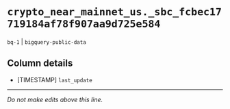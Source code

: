 # `crypto_near_mainnet_us._sbc_fcbec17719184af78f907aa9d725e584`
`bq-1` | `bigquery-public-data`

## Column details
* [TIMESTAMP] `last_update`

-------------------------------------------------------------------------------
*Do not make edits above this line.*
